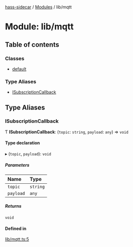 [hass-sidecar](../README.md) / [Modules](../modules.md) / lib/mqtt

# Module: lib/mqtt

## Table of contents

### Classes

- [default](../classes/lib_mqtt.default.md)

### Type Aliases

- [ISubscriptionCallback](lib_mqtt.md#isubscriptioncallback)

## Type Aliases

### ISubscriptionCallback

Ƭ **ISubscriptionCallback**: (`topic`: `string`, `payload`: `any`) => `void`

#### Type declaration

▸ (`topic`, `payload`): `void`

##### Parameters

| Name | Type |
| :------ | :------ |
| `topic` | `string` |
| `payload` | `any` |

##### Returns

`void`

#### Defined in

[lib/mqtt.ts:5](https://github.com/abogaart/hass-sidecar/blob/2fe9bd4/src/lib/mqtt.ts#L5)
